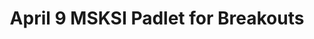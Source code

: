 ---
title: April 9 MSKSI Padlet for Breakouts
img: /_nuxt/assets/images/padlet.png
link: https://sites.google.com/strongschools.nyc/msksi/resources#h.2ejb8tqf6z7a
---